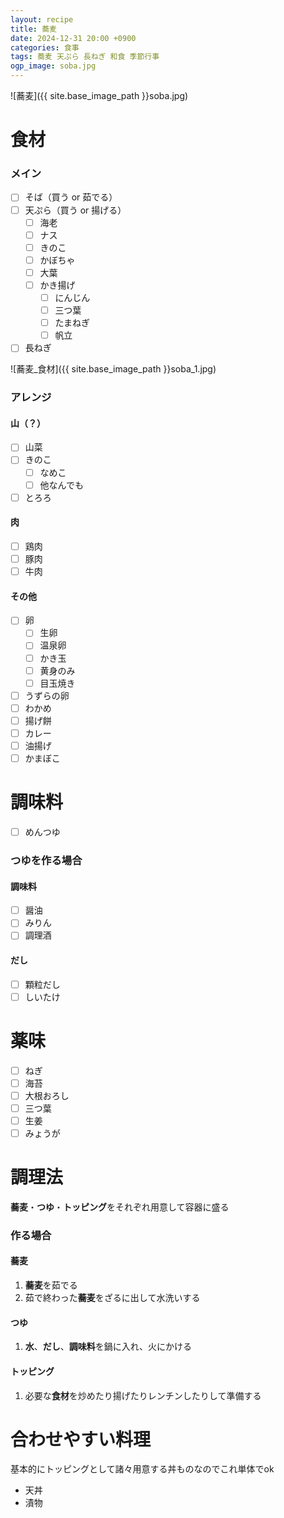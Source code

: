 ```yaml
---
layout: recipe
title: 蕎麦
date: 2024-12-31 20:00 +0900
categories: 食事
tags: 蕎麦 天ぷら 長ねぎ 和食 季節行事
ogp_image: soba.jpg
---
```

![蕎麦]({{ site.base_image_path }}soba.jpg)

# 食材
### メイン
- [ ] そば（買う or 茹でる）
- [ ] 天ぷら（買う or 揚げる）
  - [ ] 海老
  - [ ] ナス
  - [ ] きのこ
  - [ ] かぼちゃ
  - [ ] 大葉
  - [ ] かき揚げ
    - [ ] にんじん
    - [ ] 三つ葉
    - [ ] たまねぎ
    - [ ] 帆立
- [ ] 長ねぎ

![蕎麦_食材]({{ site.base_image_path }}soba_1.jpg)

### アレンジ
#### 山（？）
- [ ] 山菜
- [ ] きのこ
  - [ ] なめこ
  - [ ] 他なんでも
- [ ] とろろ

#### 肉
- [ ] 鶏肉
- [ ] 豚肉
- [ ] 牛肉

#### その他
- [ ] 卵
  - [ ] 生卵
  - [ ] 温泉卵
  - [ ] かき玉
  - [ ] 黄身のみ
  - [ ] 目玉焼き
- [ ] うずらの卵
- [ ] わかめ
- [ ] 揚げ餅
- [ ] カレー
- [ ] 油揚げ
- [ ] かまぼこ

# 調味料
- [ ] めんつゆ

### つゆを作る場合
#### 調味料
- [ ] 醤油
- [ ] みりん
- [ ] 調理酒

#### だし
- [ ] 顆粒だし
- [ ] しいたけ

# 薬味
- [ ] ねぎ
- [ ] 海苔
- [ ] 大根おろし
- [ ] 三つ葉
- [ ] 生姜
- [ ] みょうが

# 調理法
**蕎麦**・**つゆ**・**トッピング**をそれぞれ用意して容器に盛る

### 作る場合
#### 蕎麦
1. **蕎麦**を茹でる
2. 茹で終わった**蕎麦**をざるに出して水洗いする

#### つゆ
1. **水**、**だし**、**調味料**を鍋に入れ、火にかける

#### トッピング
1. 必要な**食材**を炒めたり揚げたりレンチンしたりして準備する

# 合わせやすい料理
基本的にトッピングとして諸々用意する丼ものなのでこれ単体でok

- 天丼
- 漬物